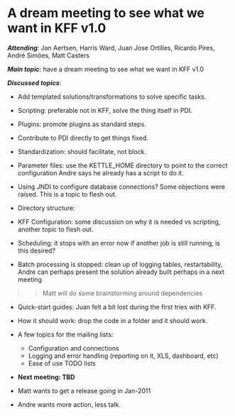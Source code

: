 # A dream meeting to see what we want in KFF v1.0 #

_**Attending**_: Jan Aertsen, Harris Ward, Juan Jose Ortilles, Ricardo Pires, André Simões, Matt Casters

_**Main topic**_: have a dream meeting to see what we want in KFF v1.0

_**Discussed topics**_:
  * Add templated solutions/transformations to solve specific tasks.
  * Scripting: preferable not in KFF, solve the thing itself in PDI.
  * Plugins: promote plugins as standard steps.
  * Contribute to PDI directly to get things fixed.
  * Standardization: should facilitate, not block.
  * Parameter files:  use the KETTLE\_HOME directory to point to the correct configuration Andre says he already has a script to do it.
  * Using JNDI to configure database connections? Some objections were raised.  This is a topic to flesh out.

  * Directory structure:
  * KFF Configuration: some discussion on why it is needed vs scripting, another topic to  flesh out.
  * Scheduling: it stops with an error now if another job is still running, is this desired?
  * Batch processing is stopped: clean up of logging tables, restartability, Andre can perhaps present the solution already built perhaps in a next meeting
> > Matt will do some brainstorming around dependencies

  * Quick-start guides: Juan felt a bit lost during the first tries with KFF.

  * How it should work: drop the code in a folder and it should work.
  * A few topics for the mailing lists:
    * Configuration and connections
    * Logging and error handling (reporting on it, XLS, dashboard, etc)
    * Ease of use TODO lists

  * **Next meeting: TBD**

  * Matt wants to get a release going in Jan-2011
  * Andre wants more action, less talk.